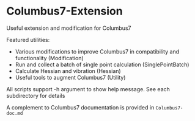# Columbus7-Extension
Useful extension and modification for Columbus7

Featured utilities:
* Various modifications to improve Columbus7 in compatibility and functionality (Modification)
* Run and collect a batch of single point calculation (SinglePointBatch)
* Calculate Hessian and vibration (Hessian)
* Useful tools to augment Columbus7 (Utility)

All scripts support -h argument to show help message. See each subdirectory for details

A complement to Columbus7 documentation is provided in `Columbus7-doc.md`

